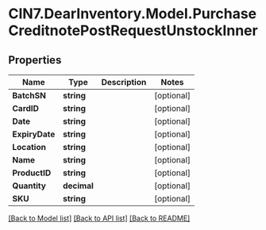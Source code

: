 # CIN7.DearInventory.Model.PurchaseCreditnotePostRequestUnstockInner

## Properties

| Name           | Type        | Description | Notes      |
| -------------- | ----------- | ----------- | ---------- |
| **BatchSN**    | **string**  |             | [optional] |
| **CardID**     | **string**  |             | [optional] |
| **Date**       | **string**  |             | [optional] |
| **ExpiryDate** | **string**  |             | [optional] |
| **Location**   | **string**  |             | [optional] |
| **Name**       | **string**  |             | [optional] |
| **ProductID**  | **string**  |             | [optional] |
| **Quantity**   | **decimal** |             | [optional] |
| **SKU**        | **string**  |             | [optional] |

[[Back to Model list]](../README.md#documentation-for-models) [[Back to API list]](../README.md#documentation-for-api-endpoints) [[Back to README]](../README.md)
